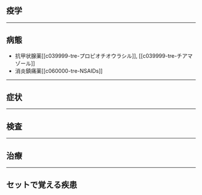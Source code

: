 ## 疫学
---
## 病態
- 抗甲状腺薬[[c039999-tre-プロピオチオウラシル]], [[c039999-tre-チアマゾール]]
- 消炎鎮痛薬[[c060000-tre-NSAIDs]]
---
## 症状
---
## 検査
---
## 治療
---
## セットで覚える疾患
